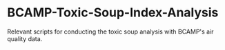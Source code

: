 # BCAMP-Toxic-Soup-Index-Analysis
Relevant scripts for conducting the toxic soup analysis with BCAMP's air quality data.
